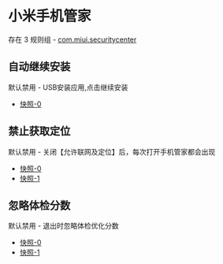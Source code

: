 # 小米手机管家

存在 3 规则组 - [com.miui.securitycenter](/src/apps/com.miui.securitycenter.ts)

## 自动继续安装

默认禁用 - USB安装应用,点击继续安装

- [快照-0](https://i.gkd.li/i/13269875)

## 禁止获取定位

默认禁用 - 关闭【允许联网及定位】后，每次打开手机管家都会出现

- [快照-0](https://i.gkd.li/i/13474517)
- [快照-1](https://i.gkd.li/i/13476592)

## 忽略体检分数

默认禁用 - 退出时忽略体检优化分数

- [快照-0](https://i.gkd.li/i/13474504)
- [快照-1](https://i.gkd.li/i/13476770)
